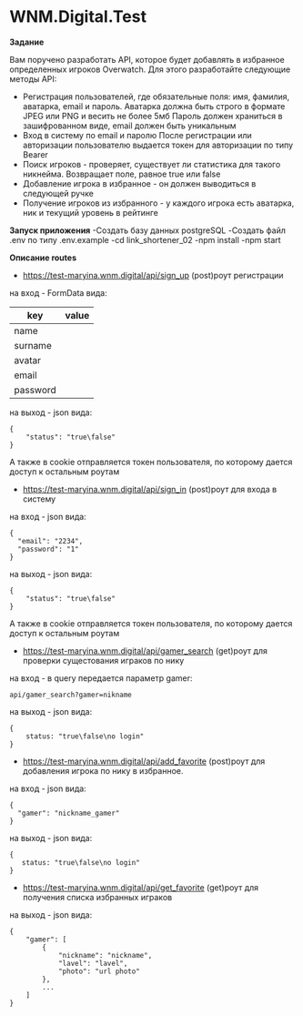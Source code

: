 # WNM.Digital.Test
**Задание**

Вам поручено разработать API, которое будет добавлять в избранное определенных игроков
Overwatch. Для этого разработайте следующие методы API:
- Регистрация пользователей, где обязательные поля: имя, фамилия, аватарка, email и пароль.
Аватарка должна быть строго в формате JPEG или PNG и весить не более 5мб
Пароль должен храниться в зашифрованном виде, email должен быть уникальным
- Вход в систему по email и паролю
После регистрации или авторизации пользователю выдается токен для авторизации по типу
Bearer
- Поиск игроков - проверяет, существует ли статистика для такого никнейма.
Возвращает поле, равное true или false
- Добавление игрока в избранное - он должен выводиться в следующей ручке
- Получение игроков из избранного - у каждого игрока есть аватарка, ник и текущий
уровень в рейтинге


**Запуск приложения**
-Создать базу данных postgreSQL
-Создать файл .env по типу .env.example
-cd link_shortener_02
-npm install
-npm start


**Описание routes**
- https://test-maryina.wnm.digital/api/sign_up
(post)роут регистрации

на вход - FormData вида:

|key|value|
|----|----|
|name| |
|surname| |
|avatar| |
|email| |
|password| |

на выход - json вида:
```
{
    "status": "true\false"
}
```
А также в cookie отправляется токен пользователя, по которому дается доступ к остальным роутам

- https://test-maryina.wnm.digital/api/sign_in
(post)роут для входа в систему

на вход - json вида:
```
{
  "email": "2234",
  "password": "1"
}
```
на выход - json вида:
```
{
    "status": "true\false"
}
```
А также в cookie отправляется токен пользователя, по которому дается доступ к остальным роутам

- https://test-maryina.wnm.digital/api/gamer_search
(get)роут для проверки сущестования играков по нику

на вход - в query передается параметр gamer:
```
api/gamer_search?gamer=nikname
```
на выход - json вида:
```
{
    status: "true\false\no login"
}
```

- https://test-maryina.wnm.digital/api/add_favorite
(post)роут для добавления игрока по нику в избранное.

на вход - json вида:
```
{
  "gamer": "nickname_gamer"
}
```
на выход - json вида:
```
{
   status: "true\false\no login"
}
```

- https://test-maryina.wnm.digital/api/get_favorite
(get)роут для получения списка избранных играков

на выход - json вида:
```
{
    "gamer": [
        {
            "nickname": "nickname",
            "lavel": "lavel",
            "photo": "url photo"
        },
        ...
    ]
}
```
